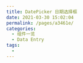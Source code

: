 ```yaml
---
title: DatePicker 日期选择框
date: 2021-03-30 15:02:04
permalink: /pages/a3461e/
categories:
  - 组件一览
  - Data Entry
tags:
  - 
---
```

